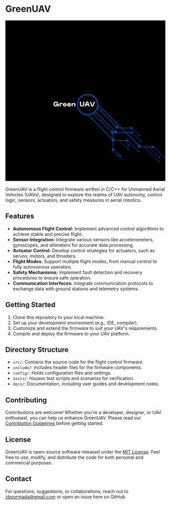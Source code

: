 # GreenUAV

![GreenUAV Logo](GreenUAV.png)

GreenUAV is a flight control firmware written in C/C++ for Unmanned Aerial Vehicles (UAVs), designed to explore the realms of UAV autonomy, control logic, sensors, actuators, and safety measures in aerial robotics.

## Features

- **Autonomous Flight Control:** Implement advanced control algorithms to achieve stable and precise flight.
- **Sensor Integration:** Integrate various sensors like accelerometers, gyroscopes, and altimeters for accurate data processing.
- **Actuator Control:** Develop control strategies for actuators, such as servos, motors, and thrusters.
- **Flight Modes:** Support multiple flight modes, from manual control to fully autonomous operation.
- **Safety Mechanisms:** Implement fault detection and recovery procedures to ensure safe operation.
- **Communication Interfaces:** Integrate communication protocols to exchange data with ground stations and telemetry systems.

## Getting Started

1. Clone this repository to your local machine.
2. Set up your development environment (e.g., IDE, compiler).
3. Customize and extend the firmware to suit your UAV's requirements.
4. Compile and deploy the firmware to your UAV platform.

## Directory Structure

- `src/`: Contains the source code for the flight control firmware.
- `include/`: Includes header files for the firmware components.
- `config/`: Holds configuration files and settings.
- `tests/`: Houses test scripts and scenarios for verification.
- `docs/`: Documentation, including user guides and development notes.

## Contributing

Contributions are welcome! Whether you're a developer, designer, or UAV enthusiast, you can help us enhance GreenUAV. Please read our [Contribution Guidelines](CONTRIBUTING.md) before getting started.

## License

GreenUAV is open-source software released under the [MIT License](LICENSE). Feel free to use, modify, and distribute the code for both personal and commercial purposes.

## Contact

For questions, suggestions, or collaborations, reach out to zbourmada@gmail.com or open an issue here on GitHub.

